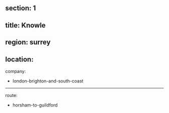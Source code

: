 section: 1
----
title: Knowle
----
region: surrey
----
location: 
----
company:
- london-brighton-and-south-coast
----
route:
- horsham-to-guildford
